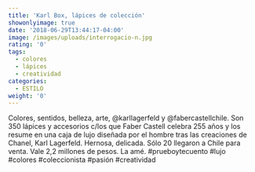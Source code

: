 ```yaml
---
title: 'Karl Box, lápices de colección'
showonlyimage: true
date: '2018-06-29T13:44:17-04:00'
image: /images/uploads/interrogacio-n.jpg
rating: '0'
tags:
  - colores
  - lápices
  - creatividad
categories:
  - ESTILO
weight: '0'
---
```

Colores, sentidos, belleza, arte, @karllagerfeld y @fabercastellchile. Son 350 lápices y accesorios c/los que Faber Castell celebra 255 años y los resume en una caja de lujo diseñada por el hombre tras las creaciones de Chanel, Karl Lagerfeld. Hernosa, delicada. Sólo 20 llegaron a Chile para venta. Vale 2,2 millones de pesos. La amé. #prueboytecuento #lujo #colores #coleccionista #pasión #creatividad
